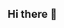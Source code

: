 ## Hi there 👋

<!--
**happiestritual/happiestritual** is a ✨ _special_ ✨ repository because its `README.md` (this file) appears on your GitHub profile.

- 🔭 I’m currently working on exploring GitHub
- 🤔 I’m looking for help with the best features on this platform
- 😄 Pronouns: he/him
-->
